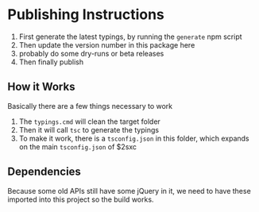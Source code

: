 # Publishing Instructions

1. First generate the latest typings, by running the `generate` npm script
1. Then update the version number in this package here
1. probably do some dry-runs or beta releases
1. Then finally publish

## How it Works

Basically there are a few things necessary to work

1. The `typings.cmd` will clean the target folder
1. Then it will call `tsc` to generate the typings
1. To make it work, there is a `tsconfig.json` in this folder, which expands on the main `tsconfig.json` of $2sxc

## Dependencies

Because some old APIs still have some jQuery in it, we need to have these imported into this project so the build works. 